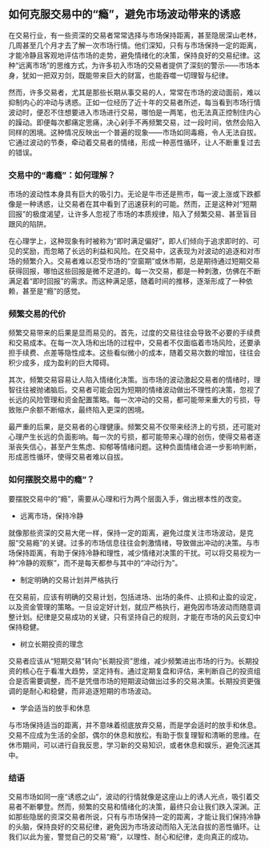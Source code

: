 
## 如何克服交易中的“瘾”，避免市场波动带来的诱惑  
在交易行业，有一些资深的交易者常常选择与市场保持距离，甚至隐居深山老林，几周甚至几个月才去了解一次市场行情。他们深知，只有与市场保持一定的距离，才能冷静且客观地评估市场的走势，避免情绪化的决策，保持良好的交易纪律。这种“远离市场”的思维方式，为许多初入市场的交易者提供了深刻的警示——市场本身，犹如一把双刃剑，既能带来巨大的财富，也能吞噬一切理智与纪律。

然而，许多交易者，尤其是那些长期从事交易的人，常常在市场的波动面前，难以抑制内心的冲动与诱惑。正如一位经历了近十年的交易者所述，每当看到市场行情波动时，便忍不住想要进入市场进行交易，哪怕是一两笔，也无法真正控制住内心的躁动。即便每次都痛定思痛，决心剁手不再频繁交易，过一段时间，依然会陷入同样的困境。这种情况反映出一个普遍的现象——市场如同毒瘾，令人无法自拔。它通过波动的节奏，牵动着交易者的情绪，形成一种恶性循环，让人不断重复过去的错误。

### 交易中的“毒瘾”：如何理解？
市场的波动性本身具有巨大的吸引力。无论是牛市还是熊市，每一波上涨或下跌都像是一种诱惑，让交易者在其中看到了迅速获利的可能。然而，正是这种对“短期回报”的极度渴望，让许多人忽视了市场的本质规律，陷入了频繁交易、甚至盲目跟风的陷阱。

在心理学上，这种现象有时被称为“即时满足偏好”，即人们倾向于追求即时的、可见的奖励，而忽略了长远的利益和风险。在交易中，这表现为对波动的追逐和对市场的频繁介入。交易者难以忍受市场的“空窗期”或休市期，总是期待通过短期交易获得回报，哪怕这些回报是微不足道的。每一次交易，都是一种刺激，仿佛在不断满足着“即时回报”的需求。而这种满足感，随着时间的推移，逐渐形成了一种依赖，甚至是“瘾”的感觉。

### 频繁交易的代价
频繁交易带来的后果是显而易见的。首先，过度的交易往往会导致不必要的手续费和交易成本。在每一次入场和出场的过程中，交易者不仅面临着市场风险，还要承担手续费、点差等隐性成本。这些看似微小的成本，随着交易次数的增加，往往会积少成多，成为盈利的巨大障碍。

其次，频繁交易容易让人陷入情绪化决策。当市场的波动激起交易者的情绪时，理智往往被抛诸脑后。交易者可能会因为短期的情绪波动做出不理性的决策，忽视了长远的风险管理和资金配置策略。每一次冲动的交易，都可能带来重大的亏损，导致账户余额不断缩水，最终陷入更深的困境。

最严重的后果，是交易者的心理健康。频繁交易不仅带来经济上的亏损，还可能对心理产生长远的负面影响。每一次的亏损，都可能带来心理的创伤，使得交易者逐渐丧失信心，甚至产生焦虑、抑郁等情绪问题。这种负面情绪会进一步影响判断，形成恶性循环，使得交易者难以自拔。

### 如何摆脱交易中的瘾”？
要摆脱交易中的“瘾”，需要从心理和行为两个层面入手，做出根本性的改变。

- 远离市场，保持冷静
  
就像那些资深的交易大佬一样，保持一定的距离，避免过度关注市场波动，是克服“交易瘾”的关键。过多的市场信息往往会刺激情绪，导致做出冲动的决策。与市场保持距离，有助于保持冷静和理性，减少情绪对决策的干扰。可以将交易视为一种“冷静的观察”，而不是每天都参与其中的“冲动行为”。

- 制定明确的交易计划并严格执行
  
在交易前，应该有明确的交易计划，包括进场、出场的条件、止损和止盈的设定，以及资金管理的策略。一旦设定好计划，就应严格执行，避免因市场波动而随意调整计划。纪律是交易成功的关键，只有坚持自己的规则，才能在市场的风云变幻中保持稳健。

- 树立长期投资的理念
  
交易者应该从“短期交易”转向“长期投资”思维，减少频繁进出市场的行为。长期投资的核心在于看准大趋势，坚定持有。通过定期复盘和评估，来判断自己的投资组合是否需要调整，而不是凭借市场的短期波动做出过多的交易决策。长期投资更强调的是耐心和稳健，而非追逐短期的市场波动。

- 学会适当的放手和休息
  
与市场保持适当的距离，并不意味着彻底放弃交易，而是学会适时的放手和休息。交易不应成为生活的全部，偶尔的休息和放松，有助于恢复理智和清晰的思维。在休市期间，可以进行自我反思，学习新的交易知识，或者休息和娱乐，避免沉迷其中。

### 结语
交易市场如同一座“诱惑之山”，波动的行情就像是这座山上的诱人光点，吸引着交易者不断攀登。然而，频繁的交易和情绪化的决策，最终只会让我们跌入深渊。正如那些隐居的资深交易者所说，只有与市场保持一定的距离，才能让我们保持冷静的头脑，保持良好的交易纪律，避免因为市场波动而陷入无法自拔的恶性循环。让我们以此为鉴，警觉自己的交易“瘾”，以理性、耐心和纪律，走向真正的成功。
